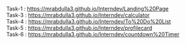 Task-1 : https://mrabdulla3.github.io/Interndev/Landing%20Page     
Task-3 : https://mrabdulla3.github.io/Interndev/calculator         
Task-4 : https://mrabdulla3.github.io/Interndev/To%20Do%20List     
Task-5 : https://mrabdulla3.github.io/Interndev/profilecard     
Task-6 : https://mrabdulla3.github.io/Interndev/countdown%20Timer       
